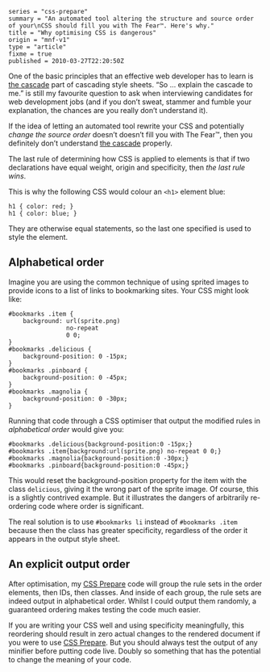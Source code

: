 ```
series = "css-prepare"
summary = "An automated tool altering the structure and source order of your\nCSS should fill you with The Fear™. Here's why."
title = "Why optimising CSS is dangerous"
origin = "mnf-v1"
type = "article"
fixme = true
published = 2010-03-27T22:20:50Z
```

One of the basic principles that an effective web developer has to learn is [the cascade](http://www.w3.org/TR/CSS21/cascade.html#cascade) part of cascading style sheets. “So … explain the cascade to me.” is still my favourite question to ask when interviewing candidates for web development jobs (and if you don’t sweat, stammer and fumble your explanation, the chances are you really don’t understand it).


If the idea of letting an automated tool rewrite your CSS and potentially *change the source order* doesn’t doesn’t fill you with The Fear™, then you definitely don’t understand [the cascade](http://www.w3.org/TR/CSS21/cascade.html#cascade) properly.


The last rule of determining how CSS is applied to elements is that if two declarations have equal weight, origin and specificity, then *the last rule wins*.


This is why the following CSS would colour an `<h1>` element blue:



```
h1 { color: red; }
h1 { color: blue; }

```

They are otherwise equal statements, so the last one specified is used to style the element.


## Alphabetical order


Imagine you are using the common technique of using sprited images to provide icons to a list of links to bookmarking sites. Your CSS might look like:



```
#bookmarks .item { 
    background: url(sprite.png)
                no-repeat
                0 0;
}
#bookmarks .delicious {
    background-position: 0 -15px;
}
#bookmarks .pinboard {
    background-position: 0 -45px;
}
#bookmarks .magnolia {
    background-position: 0 -30px;
}

```

Running that code through a CSS optimiser that output the modified rules in *alphabetical order* would give you:



```
#bookmarks .delicious{background-position:0 -15px;}
#bookmarks .item{background:url(sprite.png) no-repeat 0 0;}
#bookmarks .magnolia{background-position:0 -30px;}
#bookmarks .pinboard{background-position:0 -45px;}

```

This would reset the background-position property for the item with the class `delicious`, giving it the wrong part of the sprite image. Of course, this is a slightly contrived example. But it illustrates the dangers of arbitrarily re-ordering code where order is significant.


The real solution is to use `#bookmarks li` instead of `#bookmarks .item` because then the class has greater specificity, regardless of the order it appears in the output style sheet.


## An explicit output order


After optimisation, my [CSS Prepare](http://github.com/norm/CSS-Prepare/) code will group the rule sets in the order elements, then IDs, then classes. And inside of each group, the rule sets are indeed output in alphabetical order. Whilst I could output them randomly, a guaranteed ordering makes testing the code much easier.


If you are writing your CSS well and using specificity meaningfully, this reordering should result in zero actual changes to the rendered document if you were to use [CSS Prepare](http://github.com/norm/CSS-Prepare/). But you should always test the output of any minifier before putting code live. Doubly so something that has the potential to change the meaning of your code.


